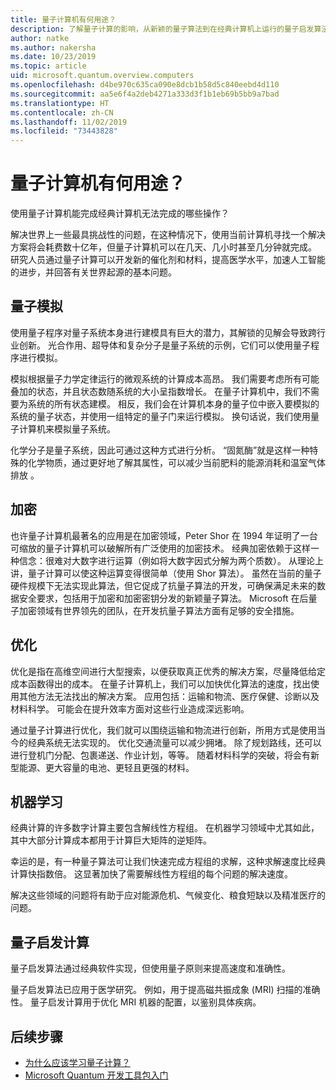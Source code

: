 ```yaml
---
title: 量子计算机有何用途？
description: 了解量子计算的影响，从新颖的量子算法到在经典计算机上运行的量子启发算法。
author: natke
ms.author: nakersha
ms.date: 10/23/2019
ms.topic: article
uid: microsoft.quantum.overview.computers
ms.openlocfilehash: d4be970c635ca090e8dcb1b58d5c840eebd4d110
ms.sourcegitcommit: aa5e6f4a2deb4271a333d3f1b1eb69b5bb9a7bad
ms.translationtype: HT
ms.contentlocale: zh-CN
ms.lasthandoff: 11/02/2019
ms.locfileid: "73443828"
---
```

# <a name="what-can-a-quantum-computer-do"></a>量子计算机有何用途？

使用量子计算机能完成经典计算机无法完成的哪些操作？

解决世界上一些最具挑战性的问题，在这种情况下，使用当前计算机寻找一个解决方案将会耗费数十亿年，但量子计算机可以在几天、几小时甚至几分钟就完成。 研究人员通过量子计算可以开发新的催化剂和材料，提高医学水平，加速人工智能的进步，并回答有关世界起源的基本问题。

## <a name="quantum-simulation"></a>量子模拟

使用量子程序对量子系统本身进行建模具有巨大的潜力，其解锁的见解会导致跨行业创新。 光合作用、超导体和复杂分子是量子系统的示例，它们可以使用量子程序进行模拟。

模拟根据量子力学定律运行的微观系统的计算成本高昂。 我们需要考虑所有可能叠加的状态，并且状态数随系统的大小呈指数增长。 在量子计算机中，我们不需要为系统的所有状态建模。 相反，我们会在计算机本身的量子位中嵌入要模拟的系统的量子状态，并使用一组特定的量子门来运行模拟。 换句话说，我们使用量子计算机来模拟量子系统。

化学分子是量子系统，因此可通过这种方式进行分析。 “固氮酶”就是这样一种特殊的化学物质，通过更好地了解其属性，可以减少当前肥料的能源消耗和温室气体排放  。

## <a name="cryptography"></a>加密

也许量子计算机最著名的应用是在加密领域，Peter Shor 在 1994 年证明了一台可缩放的量子计算机可以破解所有广泛使用的加密技术。  经典加密依赖于这样一种信念：很难对大数字进行运算（例如将大数字因式分解为两个质数）。  从理论上讲，量子计算可以使这种运算变得很简单（使用 Shor 算法）。 虽然在当前的量子硬件规模下无法实现此算法，但它促成了抗量子算法的开发，可确保满足未来的数据安全要求，包括用于加密和加密密钥分发的新颖量子算法。  Microsoft 在后量子加密领域有世界领先的团队，在开发抗量子算法方面有足够的安全措施。 

## <a name="optimization"></a>优化

优化是指在高维空间进行大型搜索，以便获取真正优秀的解决方案，尽量降低给定成本函数得出的成本。   在量子计算机上，我们可以加快优化算法的速度，找出使用其他方法无法找出的解决方案。 应用包括：运输和物流、医疗保健、诊断以及材料科学。 可能会在提升效率方面对这些行业造成深远影响。 

通过量子计算进行优化，我们就可以围绕运输和物流进行创新，所用方式是使用当今的经典系统无法实现的。 优化交通流量可以减少拥堵。  除了规划路线，还可以进行登机门分配、包裹递送、作业计划，等等。  随着材料科学的突破，将会有新型能源、更大容量的电池、更轻且更强的材料。 

## <a name="machine-learning"></a>机器学习

经典计算的许多数字计算主要包含解线性方程组。 在机器学习领域中尤其如此，其中大部分计算成本都用于计算巨大矩阵的逆矩阵。

幸运的是，有一种量子算法可让我们快速完成方程组的求解，这种求解速度比经典计算快指数倍。 这显著加快了需要解线性方程组的每个问题的解决速度。

解决这些领域的问题将有助于应对能源危机、气候变化、粮食短缺以及精准医疗的问题。

## <a name="quantum-inspired-computing"></a>量子启发计算

量子启发算法通过经典软件实现，但使用量子原则来提高速度和准确性。

量子启发算法已应用于医学研究。 例如，用于提高磁共振成象 (MRI) 扫描的准确性。 量子启发计算用于优化 MRI 机器的配置，以鉴别具体疾病。

## <a name="next-steps"></a>后续步骤

* [为什么应该学习量子计算？](xref:microsoft.quantum.overview.why)
* [Microsoft Quantum 开发工具包入门](xref:microsoft.quantum.welcome)
